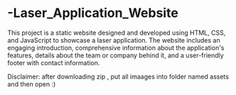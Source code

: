 # -Laser_Application_Website
This project is a static website designed and developed using HTML, CSS, and JavaScript to showcase a laser application. The website includes an engaging introduction, comprehensive information about the application's features, details about the team or company behind it, and a user-friendly footer with contact information. 



Disclaimer: after downloading zip , put all imaages into folder named assets and then open :) 

